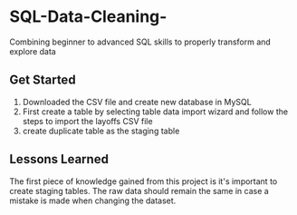 # SQL-Data-Cleaning-
Combining beginner to advanced SQL skills to properly transform and explore data

## Get Started
1) Downloaded the CSV file and create new database in MySQL
2) First create a table by selecting table data import wizard and follow the steps to import the layoffs CSV file
3) create duplicate table as the staging table

## Lessons Learned
The first piece of knowledge gained from this project is it's important to create staging tables. The raw data should remain the same in case a mistake is made when changing the dataset.



